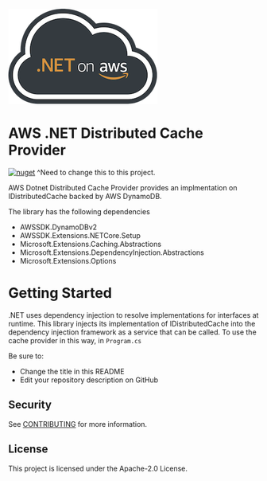 ![.NET on AWS Banner](./logo.png ".NET on AWS")

# AWS .NET Distributed Cache Provider

[![nuget](https://img.shields.io/nuget/v/Amazon.Extensions.Configuration.SystemsManager.svg)](https://www.nuget.org/packages/Amazon.Extensions.Configuration.SystemsManager/)
^Need to change this to this project.

AWS Dotnet Distributed Cache Provider provides an implmentation on IDistributedCache backed by AWS DynamoDB.

The library has the following dependencies
* AWSSDK.DynamoDBv2
* AWSSDK.Extensions.NETCore.Setup
* Microsoft.Extensions.Caching.Abstractions
* Microsoft.Extensions.DependencyInjection.Abstractions
* Microsoft.Extensions.Options

# Getting Started
.NET uses dependency injection to resolve implementations for interfaces at runtime. This library injects its implementation of IDistributedCache into the dependency injection framework as a service that can be called. To use the cache provider in this way, in `Program.cs` 

Be sure to:

* Change the title in this README
* Edit your repository description on GitHub

## Security

See [CONTRIBUTING](CONTRIBUTING.md#security-issue-notifications) for more information.

## License

This project is licensed under the Apache-2.0 License.

